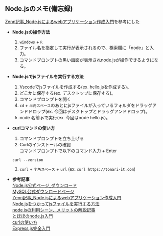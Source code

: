 ## Node.jsのメモ(備忘録)
[Zenn記事_Node.jsによるwebアプリケーション作成入門](https://zenn.dev/wkb/books/node-tutorial)を参考にした

- **Node.jsの操作方法**  
  1. `windows` + `R`  
  2. ファイル名を指定して実行が表示されるので、検索欄に「node」と入力。   
  3. コマンドプロンプトの黒い画面が表示されnode.jsが操作できるようになる。

- **Node.jsでjsファイルを実行する方法**   
  1. Vscodeでjsファイルを作成する(ex. hello.jsを作成する)。   
  2. どこかに保存する(ex. デスクトップに保存する)。   
  3. コマンドプロンプトを開く   
  4. `cd` + `半角スペース`のあとにjsファイルが入っているフォルダをドラッグアンドドロップ(ex. 今回はデスクトップとドラッグアンドドロップ)。   
  5. node 名前.jsで実行(ex. 今回はnode hello.js)。

- **curlコマンドの使い方**   
  1. コマンドプロンプトを立ち上げる   
  2. Curlのインストールの確認   
    コマンドプロンプトで以下のコマンド入力 + Enter
    ```
    curl --version
    ```
  3. `curl` + `半角スペース` + `url` (ex. `curl https://tonari-it.com`)

- **参考記事**   
   [Node.js公式ページ_ダウンロード](https://nodejs.org/en/download/)   
   [MySQL公式ダウンロードページ](https://dev.mysql.com/downloads/file/?id=523568)   
   [Zenn記事_Node.jsによるwebアプリケーション作成入門](https://zenn.dev/wkb/books/node-tutorial)   
   [Node.jsをつかってjsファイルを実行する方法](https://q-az.net/node-js-pursue/)   
   [node.jsの利用シーン、メリットの解説記事](https://www.kagoya.jp/howto/it-glossary/develop/nodejs/)   
   [とほほのnode.js入門](https://www.tohoho-web.com/ex/nodejs.html)   
   [curlの使い方](https://tonari-it.com/windows-curl/)   
   [Express.js完全入門](https://qiita.com/ryome/items/16659012ed8aa0aa1fac)   
   
  



  




